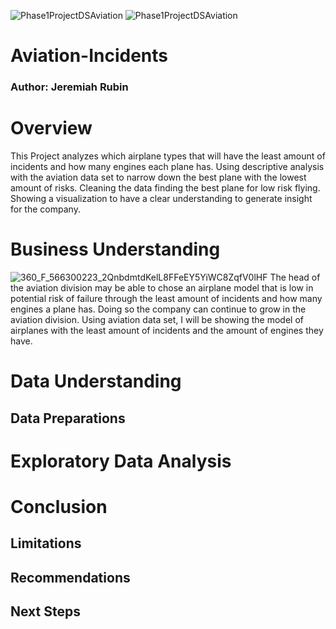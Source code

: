 ![Phase1ProjectDSAviation](https://github.com/BlackXWulf/Flying-Through-The-Years/assets/85573566/0c3dc657-275e-47d9-af6e-eb00c6d6f8cd) ![Phase1ProjectDSAviation](https://github.com/BlackXWulf/Flying-Through-The-Years/assets/85573566/0c3dc657-275e-47d9-af6e-eb00c6d6f8cd)
# Aviation-Incidents
### Author: Jeremiah Rubin
# Overview

This Project analyzes which airplane types that will have the least amount of incidents and how many engines each plane has. Using descriptive analysis with the aviation data set to narrow down the best plane with the lowest amount of risks. Cleaning the data finding the best plane for low risk flying. Showing a visualization to have a clear understanding to generate insight for the company.

# Business Understanding
![360_F_566300223_2QnbdmtdKelL8FFeEY5YiWC8ZqfV0lHF](https://github.com/user-attachments/assets/5ca5a451-25cc-4c43-b7a3-0797d9eab9ec)
The head of the aviation division may be able to chose an airplane model that is low in potential risk of failure through the least amount of incidents and how many engines a plane has. Doing so the company can continue to grow in the aviation division. Using aviation data set, I will be showing the model of airplanes with the least amount of incidents and the amount of engines they have.
# Data Understanding

## Data Preparations

# Exploratory Data Analysis

# Conclusion

## Limitations

## Recommendations

## Next Steps
